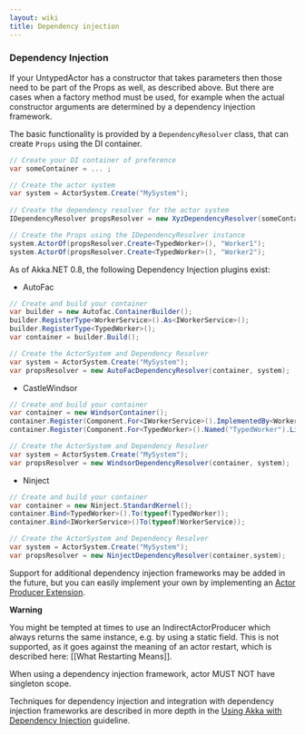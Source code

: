 ```yaml
---
layout: wiki
title: Dependency injection
---
```

### Dependency Injection
If your UntypedActor has a constructor that takes parameters then those need to be part of the Props as well, as described above. But there are cases when a factory method must be used, for example when the actual constructor arguments are determined by a dependency injection framework.

The basic functionality is provided by a `DependencyResolver` class, that can create `Props` using the DI container.

```csharp
// Create your DI container of preference
var someContainer = ... ; 

// Create the actor system
var system = ActorSystem.Create("MySystem");
            
// Create the dependency resolver for the actor system
IDependencyResolver propsResolver = new XyzDependencyResolver(someContainer, system);

// Create the Props using the IDependencyResolver instance
system.ActorOf(propsResolver.Create<TypedWorker>(), "Worker1");
system.ActorOf(propsResolver.Create<TypedWorker>(), "Worker2");

``` 

As of Akka.NET 0.8, the following Dependency Injection plugins exist:

* AutoFac

```csharp
// Create and build your container
var builder = new Autofac.ContainerBuilder();
builder.RegisterType<WorkerService>().As<IWorkerService>();
builder.RegisterType<TypedWorker>();
var container = builder.Build();

// Create the ActorSystem and Dependency Resolver
var system = ActorSystem.Create("MySystem");
var propsResolver = new AutoFacDependencyResolver(container, system);
```

* CastleWindsor

```csharp
// Create and build your container
var container = new WindsorContainer();
container.Register(Component.For<IWorkerService>().ImplementedBy<WorkerService>());
container.Register(Component.For<TypedWorker>().Named("TypedWorker").LifestyleTransient());

// Create the ActorSystem and Dependency Resolver
var system = ActorSystem.Create("MySystem");
var propsResolver = new WindsorDependencyResolver(container, system);
```

* Ninject
```csharp
// Create and build your container
var container = new Ninject.StandardKernel();
container.Bind<TypedWorker>().To(typeof(TypedWorker));
container.Bind<IWorkerService>()To(typeof)WorkerService));

// Create the ActorSystem and Dependency Resolver
var system = ActorSystem.Create("MySystem");
var propsResolver = new NinjectDependencyResolver(container,system);
``` 

Support for additional dependency injection frameworks may be added in the future, but you can easily implement your own by implementing an [Actor Producer Extension](https://github.com/akkadotnet/akka.net/tree/dev/src/contrib/dependencyInjection/Akka.DI.Core).

**Warning**

You might be tempted at times to use an IndirectActorProducer which always returns the same instance, e.g. by using a static field. This is not supported, as it goes against the meaning of an actor restart, which is described here: [[What Restarting Means]].

When using a dependency injection framework, actor MUST NOT have singleton scope.


Techniques for dependency injection and integration with dependency injection frameworks are described in more depth in the [Using Akka with Dependency Injection](http://letitcrash.com/post/55958814293/akka-dependency-injection) guideline.